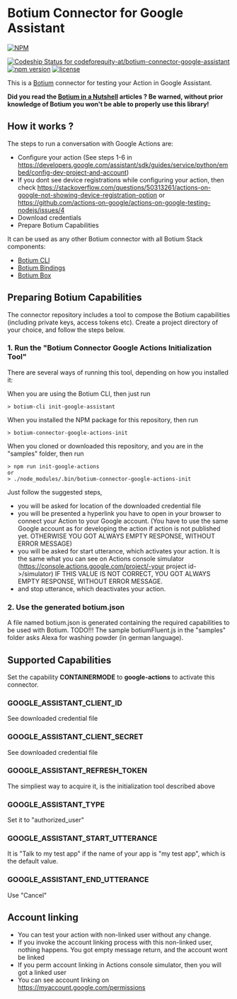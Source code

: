 # Botium Connector for Google Assistant

[![NPM](https://nodei.co/npm/botium-connector-google-assistant.png?downloads=true&downloadRank=true&stars=true)](https://nodei.co/npm/botium-connector-google-assistant/)

[ ![Codeship Status for codeforequity-at/botium-connector-google-assistant](https://app.codeship.com/projects/f379ece0-ee76-0136-6e85-5afc45d94643/status?branch=master)](https://app.codeship.com/projects/320125)
[![npm version](https://badge.fury.io/js/botium-connector-google-assistant.svg)](https://badge.fury.io/js/botium-connector-google-assistant)
[![license](https://img.shields.io/github/license/mashape/apistatus.svg)]()

This is a [Botium](https://github.com/codeforequity-at/botium-core) connector for testing your Action in Google Assistant.

__Did you read the [Botium in a Nutshell](https://medium.com/@floriantreml/botium-in-a-nutshell-part-1-overview-f8d0ceaf8fb4) articles ? Be warned, without prior knowledge of Botium you won't be able to properly use this library!__

## How it works ?
The steps to run a conversation with Google Actions are:

* Configure your action (See steps 1-6 in https://developers.google.com/assistant/sdk/guides/service/python/embed/config-dev-project-and-account)
* If you dont see device registrations while configuring your action, then check 
https://stackoverflow.com/questions/50313261/actions-on-google-not-showing-device-registration-option or 
https://github.com/actions-on-google/actions-on-google-testing-nodejs/issues/4
* Download credentials
* Prepare Botium Capabilities

It can be used as any other Botium connector with all Botium Stack components:
* [Botium CLI](https://github.com/codeforequity-at/botium-cli/)
* [Botium Bindings](https://github.com/codeforequity-at/botium-bindings/)
* [Botium Box](https://www.botium.at)

## Preparing Botium Capabilities

The connector repository includes a tool to compose the Botium capabilities (including private keys, access tokens etc). Create a project directory of your choice, and follow the steps below.

### 1. Run the "Botium Connector Google Actions Initialization Tool"

There are several ways of running this tool, depending on how you installed it:

When you are using the Botium CLI, then just run
```
> botium-cli init-google-assistant
```

When you installed the NPM package for this repository, then run
```
> botium-connector-google-actions-init
```

When you cloned or downloaded this repository, and you are in the "samples" folder, then run
```
> npm run init-google-actions
or
> ./node_modules/.bin/botium-connector-google-actions-init
```

Just follow the suggested steps, 
* you will be asked for location of the downloaded credential file
* you will be presented a hyperlink you have to open in your browser to connect your Action to your Google account. (You have to use the same Google account as for developing the action if action is not published yet. OTHERWISE YOU GOT ALWAYS EMPTY RESPONSE, WITHOUT ERROR MESSAGE)
* you will be asked for start utterance, which activates your action. It is the same what you can see on Actions console simulator (https://console.actions.google.com/project/-your project id->/simulator) IF THIS VALUE IS NOT CORRECT, YOU GOT ALWAYS EMPTY RESPONSE, WITHOUT ERROR MESSAGE.
* and stop utterance, which deactivates your action.

### 2. Use the generated botium.json
A file named botium.json is generated containing the required capabilities to be used with Botium.
TODO!!! The sample botiumFluent.js in the "samples" folder asks Alexa for washing powder (in german language).

## Supported Capabilities

Set the capability __CONTAINERMODE__ to __google-actions__ to activate this connector.

### GOOGLE_ASSISTANT_CLIENT_ID
See downloaded credential file

### GOOGLE_ASSISTANT_CLIENT_SECRET
See downloaded credential file

### GOOGLE_ASSISTANT_REFRESH_TOKEN
The simpliest way to acquire it, is the initialization tool described above

### GOOGLE_ASSISTANT_TYPE
Set it to "authorized_user"

### GOOGLE_ASSISTANT_START_UTTERANCE
It is "Talk to my test app" if the name of your app is "my test app", which is the default value.

### GOOGLE_ASSISTANT_END_UTTERANCE
Use "Cancel"

## Account linking
* You can test your action with non-linked user without any change.
* If you invoke the account linking process with this non-linked user, nothing happens. You got empty message return, and the account wont be linked
* If you perm account linking in Actions console simulator, then you will got a linked user
* You can see account linking on https://myaccount.google.com/permissions
